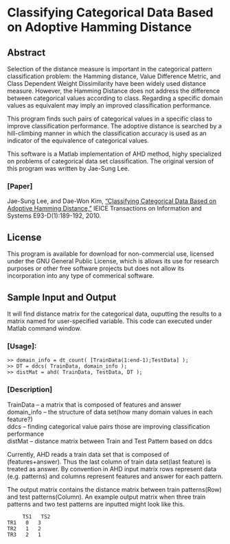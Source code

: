 # Classifying Categorical Data Based on Adoptive Hamming Distance


## Abstract

Selection of the distance measure is important in the categorical pattern classification problem: the Hamming distance, Value Difference Metric, and Class Dependent Weight Dissimilarity have been widely used distance measure. However, the Hamming Distance does not address the difference between categorical values according to class. Regarding a specific domain values as equivalent may imply an improved classification performance.

This program finds such pairs of categorical values in a specific class to improve classification performance. The adoptive distance is searched by a hill-climbing manner in which the classification accuracy is used as an indicator of the equivalence of categorical values.

This software is a Matlab implementation of AHD method, highy specialized on problems of categorical data set classification. The original version of this program was written by Jae-Sung Lee.

### [Paper]
<!-- The main technical ideas behind how this program works appear in these papers: -->

Jae-Sung Lee, and Dae-Won Kim, [“Classifying Categorical Data Based on Adoptive Hamming Distance,”](https://www.jstage.jst.go.jp/article/transinf/E93.D/1/E93.D_1_189/_article/-char/ja/) IEICE Transactions on Information and Systems E93-D(1):189-192, 2010.

<!-- R. Paredes and E. Vidal, [“A class-dependent weighted dissimilarity measure for nearest neighbor classification problem,”](https://www.sciencedirect.com/science/article/pii/S0167865500000647?via%3Dihub) Pattern Recognition 21(12):1027-1036, 2000. -->


## License

This program is available for download for non-commercial use, licensed under the GNU General Public License, which is allows its use for research purposes or other free software projects but does not allow its incorporation into any type of commerical software.

## Sample Input and Output

It will find distance matrix for the categorical data, ouputting the results to a matrix named for user-specified variable. This code can executed under Matlab command window.

### [Usage]:
   `>> domain_info = dt_count( [TrainData(1:end-1);TestData] );` \
   `>> DT = ddcs( TrainData, domain_info );` \
   `>> distMat = ahd( TrainData, TestData, DT );`

### [Description]
   TrainData – a matrix that is composed of features and answer \
   domain_info – the structure of data set(how many domain values in each feature?) \
   ddcs – finding categorical value pairs those are improving classification performance \
   distMat – distance matrix between Train and Test Pattern based on ddcs


Currently, AHD reads a train data set that is composed of (features+answer). Thus the last column of train data set(last feature) is treated as answer. By convention in AHD input matrix rows represent data (e.g. patterns) and columns represent features and answer for each pattern.

The output matrix contains the distance matrix between train patterns(Row) and test patterns(Column). An example output matrix when three train patterns and two test patterns are inputted might look like this.

         TS1   TS2
    TR1   0   3
    TR2   1   2
    TR3   2   1
